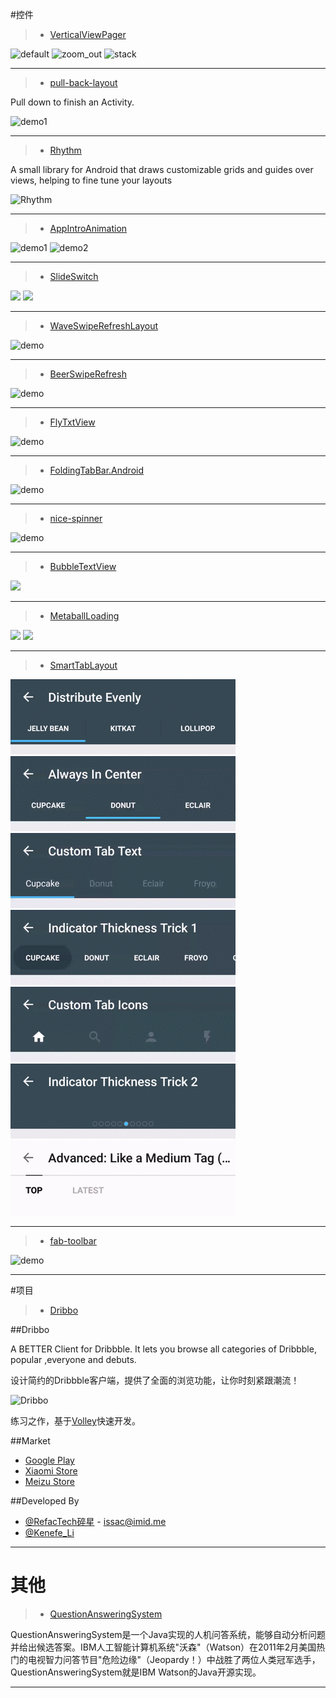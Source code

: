 #控件

> * [VerticalViewPager](https://github.com/kaelaela/VerticalViewPager)

![default](https://github.com/kaelaela/VerticalViewPager/blob/master/art/default.gif) ![zoom_out](https://github.com/kaelaela/VerticalViewPager/blob/master/art/zoom_out.gif) ![stack](https://github.com/kaelaela/VerticalViewPager/blob/master/art/stack.gif)

----------



> * [pull-back-layout](https://github.com/oxoooo/pull-back-layout)

Pull down to finish an Activity.

![demo1](https://github.com/oxoooo/pull-back-layout/blob/master/screenshot.gif)

----------


> * [Rhythm](https://github.com/Actinarium/Rhythm)


A small library for Android that draws customizable grids and guides over views, helping to fine tune your layouts

![Rhythm](https://github.com/Actinarium/Rhythm/blob/master/images/rhythm-v0.9.png)


----------

> * [AppIntroAnimation](https://github.com/TakeoffAndroid/AppIntroAnimation)

![demo1](https://cloud.githubusercontent.com/assets/11768239/9027657/600244d6-397b-11e5-916f-409d4ab3de28.gif)
![demo2](https://cloud.githubusercontent.com/assets/11768239/9027658/6009bae0-397b-11e5-9377-78abe437ff7d.gif)

----------

> * [SlideSwitch](https://github.com/Leaking/SlideSwitch)


<img src="https://github.com/Leaking/SlideSwitch/blob/master/Example/TestLibs/res/drawable-hdpi/slide_a.png" width="340" />
<img src="https://github.com/Leaking/SlideSwitch/blob/master/Example/TestLibs/res/drawable-hdpi/slide_c.gif" width="340" />


----------


> * [WaveSwipeRefreshLayout](https://github.com/recruit-lifestyle/WaveSwipeRefreshLayout)


![demo](https://github.com/recruit-lifestyle/WaveSwipeRefreshLayout/blob/master/sc/animation.gif)

----------

> * [BeerSwipeRefresh](https://github.com/recruit-lifestyle/BeerSwipeRefresh)

![demo](https://github.com/recruit-lifestyle/BeerSwipeRefresh/blob/master/sc/animation_beer.gif)



----------


> * [FlyTxtView](https://github.com/tosslife/FlyTxtView)

![demo](https://github.com/tosslife/FlyTxtView/blob/master/demo.gif)


----------

> * [FoldingTabBar.Android](https://github.com/tosslife/FoldingTabBar.Android)

![demo](https://github.com/tosslife/FoldingTabBar.Android/blob/master/simple.gif)


----------

> * [nice-spinner](https://github.com/arcadefire/nice-spinner)

![demo](https://github.com/arcadefire/nice-spinner/blob/master/nice-spinner.gif)


----------

> * [BubbleTextView](https://github.com/dupengtao/BubbleTextView)

<img src="https://camo.githubusercontent.com/3b8c44089da79868cb45a4da372f2eaae0f3341b/687474703a2f2f3764397069632e636f6d312e7a302e676c622e636c6f7564646e2e636f6d2f627562626c65775f766965772e706e67" width="340" />

----------

> * [MetaballLoading](https://github.com/dodola/MetaballLoading)

<img src="https://github.com/dodola/MetaballLoading/blob/master/metaball.gif" width="340" />
<img src="https://github.com/dodola/MetaballLoading/blob/master/metaball2.gif" width="340" />


----------


> * [SmartTabLayout](https://github.com/ogaclejapan/SmartTabLayout)



![SmartTabLayout Demo1][demo1_gif] ![SmartTabLayout Demo2][demo2_gif]
![SmartTabLayout Demo3][demo3_gif] ![SmartTabLayout Demo4][demo4_gif]
![SmartTabLayout Demo5][demo5_gif] ![SmartTabLayout Demo6][demo6_gif]
![SmartTabLayout Demo7][demo7_gif]

----------



> * [fab-toolbar](https://github.com/bowyer-app/fab-toolbar)

![demo](https://github.com/bowyer-app/fab-toolbar/blob/master/art/demo.gif)


----------





#项目

> * [Dribbo](https://github.com/ikew0ng/Dribbo)

##Dribbo

A BETTER Client for Dribbble. 
It lets you browse all categories of Dribbble, popular ,everyone and debuts.

设计简约的Dribbble客户端，提供了全面的浏览功能，让你时刻紧跟潮流！

![Dribbo](https://raw.github.com/Issacw0ng/Dribbo/master/art/DSC02463.jpg)

练习之作，基于[Volley](https://android.googlesource.com/platform/frameworks/volley)快速开发。


##Market

* [Google Play](https://play.google.com/store/apps/details?id=com.refactech.driibo)
* [Xiaomi Store](http://app.xiaomi.com/detail/42625)
* [Meizu Store](http://app.meizu.com/phone/apps/07d60ed160004f35a329c66ad31dd999)

##Developed By

* [@RefacTech碎星](http://weibo.com/issacsuixing) - <issac@imid.me>
* [@Kenefe_Li](http://weibo.com/kenefe)


----------

[demo1_gif]: https://raw.githubusercontent.com/ogaclejapan/SmartTabLayout/master/art/demo1.gif
[demo2_gif]: https://raw.githubusercontent.com/ogaclejapan/SmartTabLayout/master/art/demo2.gif
[demo3_gif]: https://raw.githubusercontent.com/ogaclejapan/SmartTabLayout/master/art/demo3.gif
[demo4_gif]: https://raw.githubusercontent.com/ogaclejapan/SmartTabLayout/master/art/demo4.gif
[demo5_gif]: https://raw.githubusercontent.com/ogaclejapan/SmartTabLayout/master/art/demo5.gif
[demo6_gif]: https://raw.githubusercontent.com/ogaclejapan/SmartTabLayout/master/art/demo6.gif
[demo7_gif]: https://raw.githubusercontent.com/ogaclejapan/SmartTabLayout/master/art/demo7.gif


# 其他

> * [QuestionAnsweringSystem](https://github.com/ysc/QuestionAnsweringSystem)

QuestionAnsweringSystem是一个Java实现的人机问答系统，能够自动分析问题并给出候选答案。IBM人工智能计算机系统"沃森"（Watson）在2011年2月美国热门的电视智力问答节目"危险边缘"（Jeopardy！）中战胜了两位人类冠军选手，QuestionAnsweringSystem就是IBM Watson的Java开源实现。


----------


